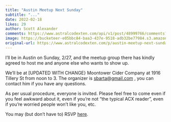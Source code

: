 ```yaml
---
title: "Austin Meetup Next Sunday"
subtitle: "..."
date: 2022-02-18
likes: 29
author: Scott Alexander
comments: https://www.astralcodexten.com/api/v1/post/48999766/comments?&all_comments=true
image: https://bucketeer-e05bbc84-baa3-437e-9518-adb32be77984.s3.amazonaws.com/public/images/3f583e36-6477-41cb-9f1b-bdb498e210c3_2000x850.jpeg
original-url: https://www.astralcodexten.com/p/austin-meetup-next-sunday
---
```

I’ll be in Austin on Sunday, 2/27, and the meetup group there has kindly agreed to host me and anyone else who wants to show up.

We’ll be at [UPDATED WITH CHANGE} Moontower Cider Company at 1916 Tillery St from noon to 3. The organizer is sbarta@gmail.com , you can contact him if you have any questions.

As per usual procedure, everyone is invited. Please feel free to come even if you feel awkward about it, even if you’re not “the typical ACX reader”, even if you’re worried people won’t like you, etc.

You may (but don’t have to) RSVP [here](https://www.lesswrong.com/events/95LYeapL9ZiRgp689/scott-alexander-visit-and-mixer).
